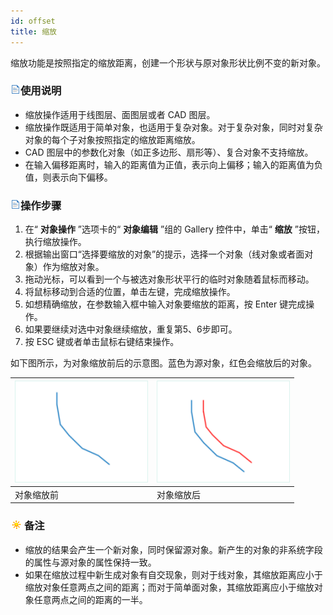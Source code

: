 ```yaml
---
id: offset
title: 缩放  
---  
```

缩放功能是按照指定的缩放距离，创建一个形状与原对象形状比例不变的新对象。

### ![](../../../img/read.gif)使用说明

  * 缩放操作适用于线图层、面图层或者 CAD 图层。
  * 缩放操作既适用于简单对象，也适用于复杂对象。对于复杂对象，同时对复杂对象的每个子对象按照指定的缩放距离缩放。
  * CAD 图层中的参数化对象（如正多边形、扇形等）、复合对象不支持缩放。
  * 在输入偏移距离时，输入的距离值为正值，表示向上偏移；输入的距离值为负值，则表示向下偏移。

### ![](../../../img/read.gif)操作步骤

  1. 在“ **对象操作** ”选项卡的“ **对象编辑** ”组的 Gallery 控件中，单击“ **缩放** ”按钮，执行缩放操作。
  2. 根据输出窗口“选择要缩放的对象”的提示，选择一个对象（线对象或者面对象）作为缩放对象。
  3. 拖动光标，可以看到一个与被选对象形状平行的临时对象随着鼠标而移动。
  4. 将鼠标移动到合适的位置，单击左键，完成缩放操作。
  5. 如想精确缩放，在参数输入框中输入对象要缩放的距离，按 Enter 键完成操作。
  6. 如果要继续对选中对象继续缩放，重复第5、6步即可。
  7. 按 ESC 键或者单击鼠标右键结束操作。

如下图所示，为对象缩放前后的示意图。蓝色为源对象，红色会缩放后的对象。

![](img/moving1.png) | ![](img/moving2.png)  
---|---  
对象缩放前 | 对象缩放后  
  
### ![](../../../img/note.png)备注

  * 缩放的结果会产生一个新对象，同时保留源对象。新产生的对象的非系统字段的属性与源对象的属性保持一致。
  * 如果在缩放过程中新生成对象有自交现象，则对于线对象，其缩放距离应小于缩放对象任意两点之间的距离；而对于简单面对象，其缩放距离应小于缩放对象任意两点之间的距离的一半。

